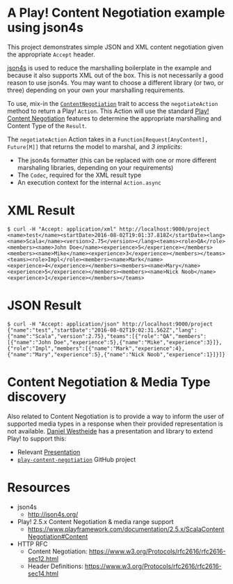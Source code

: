 A Play! Content Negotiation example using json4s
================================================

This project demonstrates simple JSON and XML content negotiation given the appropriate `Accept` header.

[json4s](http://json4s.org/) is used to reduce the marshalling boilerplate in the example and because it also supports
XML out of the box.  This is not necessarily a good reason to use json4s.  You may want to choose a different library
(or two, or three) depending on your own your marshalling requirements.

To use, mix-in the [`ContentNegotiation`](app/controllers/ContentNegotiation.scala) trait to access the
`negotiateAction` method to return a Play! `Action`.  This Action will use the standard
[Play! Content Negotiation](https://www.playframework.com/documentation/2.5.x/ScalaContentNegotiation#Content) features
to determine the appropriate marshalling and Content Type of the `Result`.

The `negotiateAction` Action takes in a `Function[Request[AnyContent], Future[M]]` that returns the model to marshal, and *3 implicits*:
* The json4s formatter (this can be replaced with one or more different marshaling libraries, depending on your
  requirements)
* The `Codec`, required for the XML result type
* An execution context for the internal `Action.async`

# XML Result

```shell
$ curl -H "Accept: application/xml" http://localhost:9000/project
<name>test</name><startDate>2016-08-02T19:01:37.818Z</startDate><lang><name>Scala</name><version>2.75</version></lang><teams><role>QA</role><members><name>John Doe</name><experience>5</experience></members><members><name>Mike</name><experience>3</experience></members></teams><teams><role>Impl</role><members><name>Mark</name><experience>4</experience></members><members><name>Mary</name><experience>5</experience></members><members><name>Nick Noob</name><experience>1</experience></members></teams>
```

# JSON Result

```shell
$ curl -H "Accept: application/json" http://localhost:9000/project
{"name":"test","startDate":"2016-08-02T19:02:31.562Z","lang":{"name":"Scala","version":2.75},"teams":[{"role":"QA","members":[{"name":"John Doe","experience":5},{"name":"Mike","experience":3}]},{"role":"Impl","members":[{"name":"Mark","experience":4},{"name":"Mary","experience":5},{"name":"Nick Noob","experience":1}]}]}
```

# Content Negotiation & Media Type discovery

Also related to Content Negotiation is to provide a way to inform the user of supported media types in a response when
their provided representation is not available.  [Daniel Westheide](http://danielwestheide.com) has a presentation and
library to extend Play! to support this:

* Relevant [Presentation](http://danielwestheide.com/talks/playbb2015/slides/index.html#/17)
* [`play-content-negotiation`](https://github.com/restfulscala/play-content-negotiation/) GitHub project

# Resources

* json4s
  * http://json4s.org/
* Play! 2.5.x Content Negotiation & media range support
  * https://www.playframework.com/documentation/2.5.x/ScalaContentNegotiation#Content
* HTTP RFC
  * Content Negotiation: https://www.w3.org/Protocols/rfc2616/rfc2616-sec12.html
  * Header Definitions: https://www.w3.org/Protocols/rfc2616/rfc2616-sec14.html

